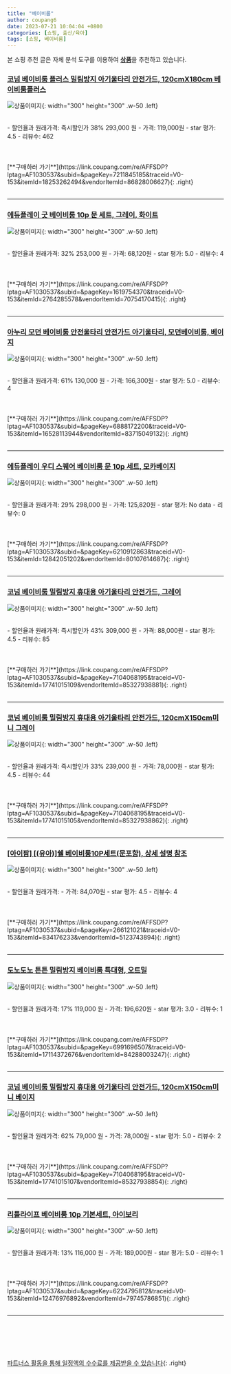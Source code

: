 ```yaml
---
title: "베이비룸"
author: coupang6
date: 2023-07-21 10:04:04 +0800
categories: [쇼핑, 출산/육아]
tags: [쇼핑, 베이비룸]
---
```


본 쇼핑 추천 글은 자체 분석 도구를 이용하여 [**상품**](https://link.coupang.com/a/bao1ui)을 추천하고 있습니다.

### [코넘 베이비룸 플러스 밀림방지 아기울타리 안전가드, 120cmX180cm 베이비룸플러스](https://link.coupang.com/re/AFFSDP?lptag=AF1030537&subid=&pageKey=7211845185&traceid=V0-153&itemId=18253262494&vendorItemId=86828006627)

![상품이미지](https://thumbnail8.coupangcdn.com/thumbnails/remote/230x230ex/image/vendor_inventory/7242/ed9d5c04dc8c38d4e042b0744bad2072b723894386ee67667451c5da0ffe.jpg){: width="300" height="300" .w-50 .left}


<br>
- 할인율과 원래가격: 즉시할인가 38%  293,000   원
- 가격: 119,000원
- star 평가: 4.5
- 리뷰수: 462
<br>
<br>
<br>
<br>
[**구매하러 가기**](https://link.coupang.com/re/AFFSDP?lptag=AF1030537&subid=&pageKey=7211845185&traceid=V0-153&itemId=18253262494&vendorItemId=86828006627){: .right}
<br>
<br>

---

### [에듀플레이 굿 베이비룸 10p 문 세트, 그레이, 화이트](https://link.coupang.com/re/AFFSDP?lptag=AF1030537&subid=&pageKey=1619754370&traceid=V0-153&itemId=2764285578&vendorItemId=70754170415)

![상품이미지](https://thumbnail7.coupangcdn.com/thumbnails/remote/230x230ex/image/retail/images/2020/05/25/12/9/f35a857c-d90b-4166-94b4-c9a5ef80aa2b.jpg){: width="300" height="300" .w-50 .left}


<br>
- 할인율과 원래가격: 32%  253,000   원
- 가격: 68,120원
- star 평가: 5.0
- 리뷰수: 4
<br>
<br>
<br>
<br>
[**구매하러 가기**](https://link.coupang.com/re/AFFSDP?lptag=AF1030537&subid=&pageKey=1619754370&traceid=V0-153&itemId=2764285578&vendorItemId=70754170415){: .right}
<br>
<br>

---

### [아누리 모던 베이비룸 안전울타리 안전가드 아기울타리, 모던베이비룸, 베이지](https://link.coupang.com/re/AFFSDP?lptag=AF1030537&subid=&pageKey=6888172200&traceid=V0-153&itemId=16528113944&vendorItemId=83715049132)

![상품이미지](https://thumbnail8.coupangcdn.com/thumbnails/remote/230x230ex/image/vendor_inventory/b4f2/e2772383349107189752f864ce6037f57d21cf1a5ec196c14864d5e5d05e.jpg){: width="300" height="300" .w-50 .left}


<br>
- 할인율과 원래가격: 61%  130,000   원
- 가격: 166,300원
- star 평가: 5.0
- 리뷰수: 4
<br>
<br>
<br>
<br>
[**구매하러 가기**](https://link.coupang.com/re/AFFSDP?lptag=AF1030537&subid=&pageKey=6888172200&traceid=V0-153&itemId=16528113944&vendorItemId=83715049132){: .right}
<br>
<br>

---

### [에듀플레이 우디 스퀘어 베이비룸 문 10p 세트, 모카베이지](https://link.coupang.com/re/AFFSDP?lptag=AF1030537&subid=&pageKey=6210912863&traceid=V0-153&itemId=12842051202&vendorItemId=80107614687)

![상품이미지](https://thumbnail7.coupangcdn.com/thumbnails/remote/230x230ex/image/rs_quotation_api/fztveg8w/023ee86643324fb29037d4e5b0a7ded9.jpg){: width="300" height="300" .w-50 .left}


<br>
- 할인율과 원래가격: 29%  298,000   원
- 가격: 125,820원
- star 평가: No data
- 리뷰수: 0
<br>
<br>
<br>
<br>
[**구매하러 가기**](https://link.coupang.com/re/AFFSDP?lptag=AF1030537&subid=&pageKey=6210912863&traceid=V0-153&itemId=12842051202&vendorItemId=80107614687){: .right}
<br>
<br>

---

### [코넘 베이비룸 밀림방지 휴대용 아기울타리 안전가드, 그레이](https://link.coupang.com/re/AFFSDP?lptag=AF1030537&subid=&pageKey=7104068195&traceid=V0-153&itemId=17741015109&vendorItemId=85327938881)

![상품이미지](https://thumbnail8.coupangcdn.com/thumbnails/remote/230x230ex/image/vendor_inventory/0e20/e6fa578ea3ac6dcc130cdc3e163940b9679544316077755056b9fcfa8bc2.jpg){: width="300" height="300" .w-50 .left}


<br>
- 할인율과 원래가격: 즉시할인가 43%  309,000   원
- 가격: 88,000원
- star 평가: 4.5
- 리뷰수: 85
<br>
<br>
<br>
<br>
[**구매하러 가기**](https://link.coupang.com/re/AFFSDP?lptag=AF1030537&subid=&pageKey=7104068195&traceid=V0-153&itemId=17741015109&vendorItemId=85327938881){: .right}
<br>
<br>

---

### [코넘 베이비룸 밀림방지 휴대용 아기울타리 안전가드, 120cmX150cm미니 그레이](https://link.coupang.com/re/AFFSDP?lptag=AF1030537&subid=&pageKey=7104068195&traceid=V0-153&itemId=17741015105&vendorItemId=85327938862)

![상품이미지](https://thumbnail8.coupangcdn.com/thumbnails/remote/230x230ex/image/vendor_inventory/0e20/e6fa578ea3ac6dcc130cdc3e163940b9679544316077755056b9fcfa8bc2.jpg){: width="300" height="300" .w-50 .left}


<br>
- 할인율과 원래가격: 즉시할인가 33%  239,000   원
- 가격: 78,000원
- star 평가: 4.5
- 리뷰수: 44
<br>
<br>
<br>
<br>
[**구매하러 가기**](https://link.coupang.com/re/AFFSDP?lptag=AF1030537&subid=&pageKey=7104068195&traceid=V0-153&itemId=17741015105&vendorItemId=85327938862){: .right}
<br>
<br>

---

### [[아이팜] [(유아)]쉘 베이비룸10P세트(문포함), 상세 설명 참조](https://link.coupang.com/re/AFFSDP?lptag=AF1030537&subid=&pageKey=266121021&traceid=V0-153&itemId=834176233&vendorItemId=5123743894)

![상품이미지](https://thumbnail6.coupangcdn.com/thumbnails/remote/230x230ex/image/vendor_inventory/ce15/5d74b95c4c79c2f47eab18fb2a084a6ea3d6f727b84a67dbed82e3f1b5ba.jpg){: width="300" height="300" .w-50 .left}


<br>
- 할인율과 원래가격: 
- 가격: 84,070원
- star 평가: 4.5
- 리뷰수: 4
<br>
<br>
<br>
<br>
[**구매하러 가기**](https://link.coupang.com/re/AFFSDP?lptag=AF1030537&subid=&pageKey=266121021&traceid=V0-153&itemId=834176233&vendorItemId=5123743894){: .right}
<br>
<br>

---

### [도노도노 튼튼 밀림방지 베이비룸 특대형, 오트밀](https://link.coupang.com/re/AFFSDP?lptag=AF1030537&subid=&pageKey=6991696507&traceid=V0-153&itemId=17114372676&vendorItemId=84288003247)

![상품이미지](https://thumbnail10.coupangcdn.com/thumbnails/remote/230x230ex/image/rs_quotation_api/ybnlx9jy/a1f15faa175d4759874518639d2a8f4d.jpg){: width="300" height="300" .w-50 .left}


<br>
- 할인율과 원래가격: 17%  119,000   원
- 가격: 196,620원
- star 평가: 3.0
- 리뷰수: 1
<br>
<br>
<br>
<br>
[**구매하러 가기**](https://link.coupang.com/re/AFFSDP?lptag=AF1030537&subid=&pageKey=6991696507&traceid=V0-153&itemId=17114372676&vendorItemId=84288003247){: .right}
<br>
<br>

---

### [코넘 베이비룸 밀림방지 휴대용 아기울타리 안전가드, 120cmX150cm미니 베이지](https://link.coupang.com/re/AFFSDP?lptag=AF1030537&subid=&pageKey=7104068195&traceid=V0-153&itemId=17741015107&vendorItemId=85327938854)

![상품이미지](https://thumbnail6.coupangcdn.com/thumbnails/remote/230x230ex/image/vendor_inventory/799e/d7041338d7dcc95dd0d553bcc7b0fa4055f27ed34ad0271029719767961c.jpg){: width="300" height="300" .w-50 .left}


<br>
- 할인율과 원래가격: 62%  79,000   원
- 가격: 78,000원
- star 평가: 5.0
- 리뷰수: 2
<br>
<br>
<br>
<br>
[**구매하러 가기**](https://link.coupang.com/re/AFFSDP?lptag=AF1030537&subid=&pageKey=7104068195&traceid=V0-153&itemId=17741015107&vendorItemId=85327938854){: .right}
<br>
<br>

---

### [리틀라이프 베이비룸 10p 기본세트, 아이보리](https://link.coupang.com/re/AFFSDP?lptag=AF1030537&subid=&pageKey=6224795812&traceid=V0-153&itemId=12476976892&vendorItemId=79745786851)

![상품이미지](https://thumbnail8.coupangcdn.com/thumbnails/remote/230x230ex/image/retail/images/2021/12/08/15/4/a2a4c4cb-a9bc-4135-ad46-ab80bd5b9f1b.jpg){: width="300" height="300" .w-50 .left}


<br>
- 할인율과 원래가격: 13%  116,000   원
- 가격: 189,000원
- star 평가: 5.0
- 리뷰수: 1
<br>
<br>
<br>
<br>
[**구매하러 가기**](https://link.coupang.com/re/AFFSDP?lptag=AF1030537&subid=&pageKey=6224795812&traceid=V0-153&itemId=12476976892&vendorItemId=79745786851){: .right}
<br>
<br>

---
<br><br><br><br><br> [파트너스 활동을 통해 일정액의 수수료를 제공받을 수 있습니다](https://link.coupang.com/a/bao1ui){: .right}
